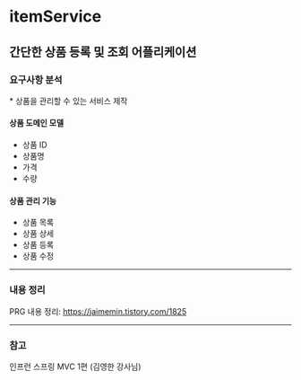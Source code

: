 # itemService

간단한 상품 등록 및 조회 어플리케이션
---
<h3>요구사항 분석</h3>
* 상품을 관리할 수 있는 서비스 제작  

<h4>상품 도메인 모델</h4>

* 상품 ID
* 상품명
* 가격
* 수량

<h4>상품 관리 기능</h4>

* 상품 목록
* 상품 상세
* 상품 등록
* 상품 수정
---
<h3>내용 정리</h3>

PRG 내용 정리: https://jaimemin.tistory.com/1825

---

<h3>참고</h3>

인프런 스프링 MVC 1편 (김영한 강사님)
